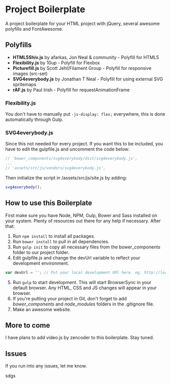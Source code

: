 # Project Boilerplate

A project boilerplate for your HTML project with jQuery, several awesome polyfills and FontAwesome.

## Polyfills
* **HTML5Shiv.js** by afarkas, Jon Neal & community - Polyfill for HTML5
* **Flexibility.js** by 10up - Polyfill for Flexbox
* **Picturefill.js** by Scott Jehl/Filament Group - Polyfill for responsive images (src-set)
* **SVG4everybody.js** by Jonathan T Neal - Polyfill for using  external SVG spritemaps
* **rAF.js** by Paul Irish - Polyfill for requestAnimationFrame

### Flexibility.js
You don't have to manually put `-js-display: flex;` everywhere, this is done automatically through Gulp.

### SVG4everybody.js
Since this not needed for every project. If you want this to be included, you have to edit the gulpfile.js and uncomment the code below:
```javascript
// 'bower_components/svg4everybody/dist/svg4everybody.js',
...
// 'assets/src/js/vendors/svg4everybody.js',
```

Then initialize the script in /assets/src/js/site.js by adding:
```javascript
svg4everybody();
```

## How to use this Boilerplate
First make sure you have Node, NPM, Gulp, Bower and Sass installed on your system. Plenty of resources out there for any help if necessary. After that:

1. Run `npm install` to install all packages.
2. Run `bower install` to pull in all dependencies.
3. Run `gulp init` to copy all necessary files from the bower_components folder to our project folder.
4. Edit gulpfile.js and change the devUrl variable to reflect your development environment.
```javascript
var devUrl = ''; // Put your local development URl here. eg. http://localhost or http://localhost:8888
```
5. Run `gulp` to start development. This will start BrowserSync in your default browser. Any HTML, CSS and JS changes will appear in your browser.
6. If you're putting your project in Git, don't forget to add *bower_components* and *node_modules* folders in the .gitignore file.
7. Make an awesome website.

## More to come
I have plans to add video.js by zencoder to this boilerplate. Stay tuned.

## Issues
If you run into any issues, let me know.


sdgs
